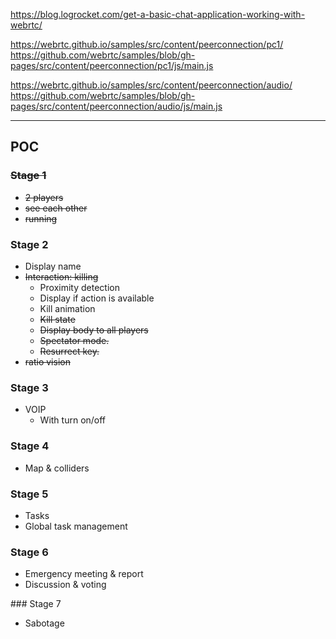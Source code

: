 https://blog.logrocket.com/get-a-basic-chat-application-working-with-webrtc/

https://webrtc.github.io/samples/src/content/peerconnection/pc1/
https://github.com/webrtc/samples/blob/gh-pages/src/content/peerconnection/pc1/js/main.js

https://webrtc.github.io/samples/src/content/peerconnection/audio/
https://github.com/webrtc/samples/blob/gh-pages/src/content/peerconnection/audio/js/main.js

---

## POC

### ~~Stage 1~~

- ~~2 players~~
- ~~see each other~~
- ~~running~~

### Stage 2

- Display name
- ~~Interaction: killing~~
  - Proximity detection
  - Display if action is available
  - Kill animation
  - ~~Kill state~~
  - ~~Display body to all players~~
  - ~~Spectator mode.~~
  - ~~Resurrect key.~~
- ~~ratio vision~~

### Stage 3

- VOIP
  - With turn on/off

### Stage 4

- Map & colliders

### Stage 5

- Tasks
- Global task management

### Stage 6

- Emergency meeting & report
- Discussion & voting

### Stage 7

- Sabotage
